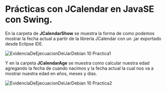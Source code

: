 # Prácticas con JCalendar en JavaSE con Swing. 

En la carpeta de **JCalendarShow** se muestra la forma de como podemos mostrar la fecha actual a partir de la librería JCalendar con un .jar exportado desde Eclipse IDE. 

![EvidenciaDeEjecuacionDelJarDebian 10 Practica1](https://user-images.githubusercontent.com/63415652/89373228-c3bf4580-d6ad-11ea-907c-4e8b094c23f5.PNG) 

Y en la carpeta **JCalendarAge** se muestra como calcular nuestra edad agregando la fecha de cuando nacimos y la fecha actual la cual nos va a mostrar nuestra edad en años, meses y días. 

![EvidenciaDeEjecuacionDelJarDebian 10 Practica2](https://user-images.githubusercontent.com/63415652/89373411-3a5c4300-d6ae-11ea-96dc-530e61de0fa3.PNG) 
